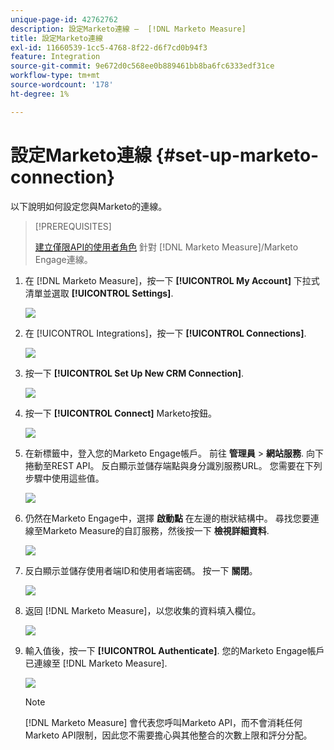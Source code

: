 ```yaml
---
unique-page-id: 42762762
description: 設定Marketo連線 —  [!DNL Marketo Measure]
title: 設定Marketo連線
exl-id: 11660539-1cc5-4768-8f22-d6f7cd0b94f3
feature: Integration
source-git-commit: 9e672d0c568ee0b889461bb8ba6fc6333edf31ce
workflow-type: tm+mt
source-wordcount: '178'
ht-degree: 1%

---
```


# 設定Marketo連線 {#set-up-marketo-connection}

以下說明如何設定您與Marketo的連線。

>[!PREREQUISITES]
>
>[建立僅限API的使用者角色](https://experienceleague.adobe.com/docs/marketo/using/product-docs/administration/users-and-roles/create-an-api-only-user.html) 針對 [!DNL Marketo Measure]/Marketo Engage連線。

1. 在 [!DNL Marketo Measure]，按一下 **[!UICONTROL My Account]** 下拉式清單並選取 **[!UICONTROL Settings]**.

   ![](assets/set-up-marketo-connection-1.png)

1. 在 [!UICONTROL Integrations]，按一下 **[!UICONTROL Connections]**.

   ![](assets/set-up-marketo-connection-2.png)

1. 按一下 **[!UICONTROL Set Up New CRM Connection]**.

   ![](assets/set-up-marketo-connection-3.png)

1. 按一下 **[!UICONTROL Connect]** Marketo按鈕。

   ![](assets/set-up-marketo-connection-4.png)

1. 在新標籤中，登入您的Marketo Engage帳戶。 前往 **管理員** > **網站服務**. 向下捲動至REST API。 反白顯示並儲存端點與身分識別服務URL。 您需要在下列步驟中使用這些值。

   ![](assets/set-up-marketo-connection-5.png)

1. 仍然在Marketo Engage中，選擇 **啟動點** 在左邊的樹狀結構中。 尋找您要連線至Marketo Measure的自訂服務，然後按一下 **檢視詳細資料**.

   ![](assets/set-up-marketo-connection-6.png)

1. 反白顯示並儲存使用者端ID和使用者端密碼。 按一下 **關閉**。

   ![](assets/set-up-marketo-connection-7.png)

1. 返回 [!DNL Marketo Measure]，以您收集的資料填入欄位。

   ![](assets/set-up-marketo-connection-8.png)

1. 輸入值後，按一下 **[!UICONTROL Authenticate]**. 您的Marketo Engage帳戶已連線至 [!DNL Marketo Measure].

   ![](assets/set-up-marketo-connection-9.png)

   >[!NOTE]
   >
   >[!DNL Marketo Measure] 會代表您呼叫Marketo API，而不會消耗任何Marketo API限制，因此您不需要擔心與其他整合的次數上限和評分分配。
